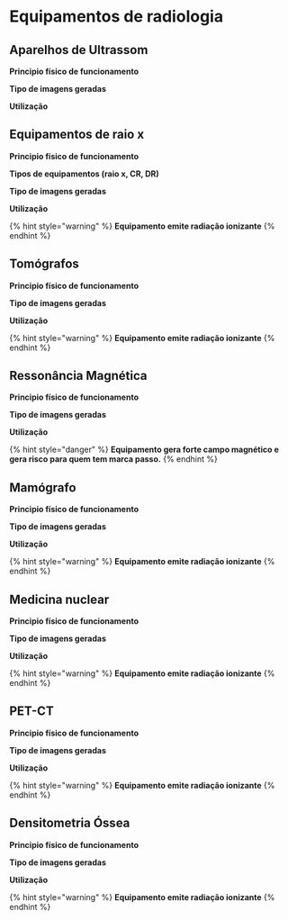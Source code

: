 # Equipamentos de radiologia

## **Aparelhos de Ultrassom**

**Principio físico de funcionamento**

**Tipo de imagens geradas**

**Utilização**

## **Equipamentos de raio x**

**Principio físico de funcionamento**

**Tipos de equipamentos \(raio x, CR, DR\)**

**Tipo de imagens geradas**

**Utilização**

{% hint style="warning" %}
**Equipamento emite radiação ionizante**
{% endhint %}

## **Tomógrafos**

**Principio físico de funcionamento**

**Tipo de imagens geradas**

**Utilização**

{% hint style="warning" %}
**Equipamento emite radiação ionizante**
{% endhint %}

## **Ressonância Magnética**

**Principio físico de funcionamento**

**Tipo de imagens geradas**

**Utilização**

{% hint style="danger" %}
**Equipamento gera forte campo magnético e gera risco para quem tem marca passo.**
{% endhint %}

## **Mamógrafo**

**Principio físico de funcionamento**

**Tipo de imagens geradas**

**Utilização**

{% hint style="warning" %}
**Equipamento emite radiação ionizante**
{% endhint %}

## **Medicina nuclear**

**Principio físico de funcionamento**

**Tipo de imagens geradas**

**Utilização**

{% hint style="warning" %}
**Equipamento emite radiação ionizante**
{% endhint %}

## **PET-CT**

**Principio físico de funcionamento**

**Tipo de imagens geradas**

**Utilização**

{% hint style="warning" %}
**Equipamento emite radiação ionizante**
{% endhint %}

## **Densitometria Óssea**

**Principio físico de funcionamento**

**Tipo de imagens geradas**

**Utilização**

{% hint style="warning" %}
**Equipamento emite radiação ionizante**
{% endhint %}

